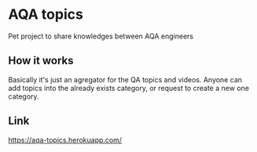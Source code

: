# AQA topics
Pet project to share knowledges between AQA engineers

## How it works
Basically it's just an agregator for the QA topics and videos. Anyone can add topics into the already exists category, or request to create a new one category. 

## Link
https://aqa-topics.herokuapp.com/
